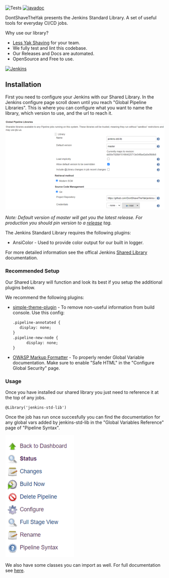 ![Tests](https://github.com/DontShaveTheYak/jenkins-std-lib/workflows/Tests/badge.svg)
[![javadoc](https://javadoc.io/badge2/io.github.dontshavetheyak/jenkins-std-lib/javadoc.svg)](https://javadoc.io/doc/io.github.dontshavetheyak/jenkins-std-lib)

DontShaveTheYak presents the Jenkins Standard Library. A set of useful tools for everyday CI/CD jobs.

Why use our library?
* [Less Yak Shaving](https://seths.blog/2005/03/dont_shave_that/) for your team.
* We fully test and lint this codebase.
* Our Releases and Docs are automated.
* OpenSource and Free to use.

[![Jenkins](https://cdn.freebiesupply.com/logos/large/2x/jenkins-logo-png-transparent.png)](https://www.jenkins.io/)

## Installation

First you need to configure your Jenkins with our Shared Library. In the Jenkins configure page scroll down
until you reach "Global Pipeline Libraries". This is where you can configure what you want to name the library, which version
to use, and the url to reach it.

![Configure](.images/configure.PNG)

*Note: Default version of master will get you the latest release. For production you should pin version to a [release](https://github.com/DontShaveTheYak/jenkins-std-lib/releases) tag.*

The Jenkins Standard Library requires the following plugins:
* AnsiColor - Used to provide color output for our built in logger.

For more detailed information see the offical Jenkins [Shared Library](https://www.jenkins.io/doc/book/pipeline/shared-libraries/) documentation.

### Recommended Setup

Our Shared Library will function and look its best if you setup the additional plugins below.

We recommend the following plugins:
* [simple-theme-plugin](https://plugins.jenkins.io/simple-theme-plugin/) - To remove non-useful information from build console. Use this config:  

  ```
  .pipeline-annotated {
     display: none; 
  }
  .pipeline-new-node {
        display: none; 
  }
  ```
* [OWASP Markup Formatter](https://plugins.jenkins.io/antisamy-markup-formatter/) - To properly render Global Variable documentation. Make sure to enable "Safe HTML" in the "Configure Global Security" page.

### Usage

Once you have installed our shared library you just need to reference it at the top of any jobs.
```
@Library('jenkins-std-lib')
```

Once the job has run once succesfully you can find the documentation for any global vars added by jenkins-std-lib in the "Global Variables Reference" page
of "Pipeline Syntax".

![Pipeline Syntax](.images/pipeline_syntax.PNG)

We also have some classes you can import as well. For full documentation see [here](https://javadoc.io/doc/io.github.dontshavetheyak/jenkins-std-lib/latest/index.html).
